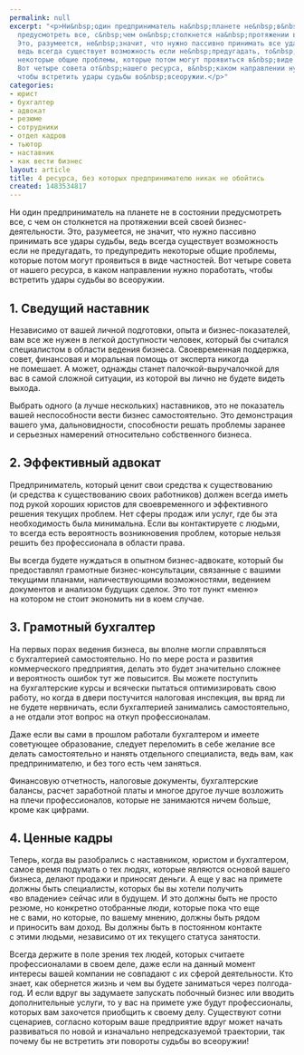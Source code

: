 ```yaml
---
permalink: null
excerpt: "<p>Ни&nbsp;один предприниматель на&nbsp;планете не&nbsp;в&nbsp;состоянии
  предусмотреть все, с&nbsp;чем он&nbsp;столкнется на&nbsp;протяжении всей своей бизнес-деятельности.
  Это, разумеется, не&nbsp;значит, что нужно пассивно принимать все удары судьбы,
  ведь всегда существует возможность если не&nbsp;предугадать, то&nbsp;предупредить
  некоторые общие проблемы, которые потом могут проявиться в&nbsp;виде частностей.
  Вот четыре совета от&nbsp;нашего ресурса, в&nbsp;каком направлении нужно поработать,
  чтобы встретить удары судьбы во&nbsp;всеоружии.</p>"
categories:
- юрист
- бухгалтер
- адвокат
- резюме
- сотрудники
- отдел кадров
- тьютор
- наставник
- как вести бизнес
layout: article
title: 4 ресурса, без которых предпринимателю никак не обойтись
created: 1483534817
---
```

<p>Ни&nbsp;один предприниматель на&nbsp;планете не&nbsp;в&nbsp;состоянии предусмотреть все, с&nbsp;чем он&nbsp;столкнется на&nbsp;протяжении всей своей бизнес-деятельности. Это, разумеется, не&nbsp;значит, что нужно пассивно принимать все удары судьбы, ведь всегда существует возможность если не&nbsp;предугадать, то&nbsp;предупредить некоторые общие проблемы, которые потом могут проявиться в&nbsp;виде частностей. Вот четыре совета от&nbsp;нашего ресурса, в&nbsp;каком направлении нужно поработать, чтобы встретить удары судьбы во&nbsp;всеоружии.</p>
<h2>1. Сведущий наставник</h2>
<p>Независимо от&nbsp;вашей личной подготовки, опыта и&nbsp;бизнес-показателей, вам все&nbsp;же нужен в&nbsp;легкой доступности человек, который&nbsp;бы считался специалистом в&nbsp;области ведения бизнеса. Своевременная поддержка, совет, финансовая и&nbsp;моральная помощь от&nbsp;эксперта никогда не&nbsp;помешает. А&nbsp;может, однажды станет палочкой-выручалочкой для вас в&nbsp;самой сложной ситуации, из&nbsp;которой вы&nbsp;лично не&nbsp;будете видеть выхода.</p>
<p>Выбрать одного (а&nbsp;лучше нескольких) наставников, это не&nbsp;показатель вашей неспособности вести бизнес самостоятельно. Это демонстрация вашего ума, дальновидности, способности решать проблемы заранее и&nbsp;серьезных намерений относительно собственного бизнеса. </p>
<h2>2. Эффективный адвокат</h2>
<p>Предприниматель, который ценит свои средства к&nbsp;существованию (и&nbsp;средства к&nbsp;существованию своих работников) должен всегда иметь под рукой хороших юристов для своевременного и&nbsp;эффективного решения текущих проблем. Нет сферы продаж или услуг, где&nbsp;бы эта необходимость была минимальна. Если вы&nbsp;контактируете с&nbsp;людьми, то&nbsp;всегда есть вероятность возникновения проблем, которые нельзя решить без профессионала в&nbsp;области права. </p>
<p>Вы&nbsp;всегда будете нуждаться в&nbsp;опытном бизнес-адвокате, который&nbsp;бы предоставлял грамотные бизнес-консультации, связанные с&nbsp;вашими текущими планами, наличествующими возможностями, ведением документов и&nbsp;анализом будущих сделок. Это тот пункт «меню» на&nbsp;котором не&nbsp;стоит экономить ни&nbsp;в&nbsp;коем случае. </p>
<h2>3. Грамотный бухгалтер</h2>
<p>На&nbsp;первых порах ведения бизнеса, вы&nbsp;вполне могли справляться с&nbsp;бухгалтерией самостоятельно. Но&nbsp;по&nbsp;мере роста и&nbsp;развития коммерческого предприятия, делать это будет значительно сложнее и&nbsp;вероятность ошибок тут&nbsp;же повысится. Вы&nbsp;можете поступить на&nbsp;бухгалтерские курсы и&nbsp;всячески пытаться оптимизировать свою работу, но&nbsp;когда в&nbsp;двери постучится налоговая инспекция, вы&nbsp;вряд&nbsp;ли не&nbsp;будете нервничать, если бухгалтерией занимались самостоятельно, а&nbsp;не&nbsp;отдали этот вопрос на&nbsp;откуп профессионалам. </p>
<p>Даже если вы&nbsp;сами в&nbsp;прошлом работали бухгалтером и&nbsp;имеете советующее образование, следует переломить в&nbsp;себе желание все делать самостоятельно и&nbsp;нанять отдельного специалиста, ведь вам, как предпринимателю, и&nbsp;без того есть чем заняться. </p>
<p>Финансовую отчетность, налоговые документы, бухгалтерские балансы, расчет заработной платы и&nbsp;многое другое лучше возложить на&nbsp;плечи профессионалов, которые не&nbsp;занимаются ничем больше, кроме как цифрами. </p>
<h2>4. Ценные кадры</h2>
<p>Теперь, когда вы&nbsp;разобрались с&nbsp;наставником, юристом и&nbsp;бухгалтером, самое время подумать о&nbsp;тех людях, которые являются основой вашего бизнеса, делают продажи и&nbsp;приносят деньги. А&nbsp;еще у&nbsp;вас на&nbsp;примете должны быть специалисты, которых&nbsp;бы вы&nbsp;хотели получить «во&nbsp;владение» сейчас или в&nbsp;будущем. И&nbsp;это должны быть не&nbsp;просто резюме, но&nbsp;конкретно отобранные люди, которые пока что еще не&nbsp;с&nbsp;вами, но&nbsp;которые, по&nbsp;вашему мнению, должны быть рядом и&nbsp;приносить вам доход. Вы&nbsp;должны быть в&nbsp;постоянном контакте с&nbsp;этими людьми, независимо от&nbsp;их&nbsp;текущего статуса занятости. </p>
<p>Всегда держите в&nbsp;поле зрения тех людей, которых считаете профессионалами в&nbsp;своем деле, даже если на&nbsp;данный момент интересы вашей компании не&nbsp;совпадают с&nbsp;их&nbsp;сферой деятельности. Кто знает, как обернется жизнь и&nbsp;чем вы&nbsp;будете заниматься через полгода-год. И&nbsp;если вдруг вы&nbsp;задумаете запускать побочный бизнес или вводить дополнительные услуги, то&nbsp;у&nbsp;вас на&nbsp;примете уже будут профессионалы, которых вам захочется приобщить к&nbsp;своему делу. Существуют сотни сценариев, согласно которым ваше предприятие вдруг может начать развиваться по&nbsp;новой и&nbsp;изначально непредсказуемой траектории, так почему&nbsp;бы не&nbsp;встретить эти повороты судьбы во&nbsp;всеоружии!</p>
